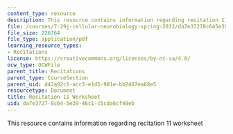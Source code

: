 ```yaml
---
content_type: resource
description: This resource contains information regarding recitation 11 worksheet
file: /courses/7-29j-cellular-neurobiology-spring-2012/da7e37278c645e3946c1c5cda6cf48eb_MIT7_29JS12_Recitation11.pdf
file_size: 226764
file_type: application/pdf
learning_resource_types:
- Recitations
license: https://creativecommons.org/licenses/by-nc-sa/4.0/
ocw_type: OCWFile
parent_title: Recitations
parent_type: CourseSection
parent_uid: d42a92c1-acc3-e1d5-981e-bb2467ea68e5
resourcetype: Document
title: Recitation 11 Worksheet
uid: da7e3727-8c64-5e39-46c1-c5cda6cf48eb
---
```

This resource contains information regarding recitation 11 worksheet